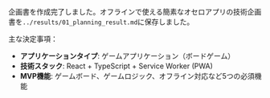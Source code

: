 企画書を作成完了しました。オフラインで使える簡素なオセロアプリの技術企画書を`../results/01_planning_result.md`に保存しました。

主な決定事項：
- **アプリケーションタイプ**: ゲームアプリケーション（ボードゲーム）
- **技術スタック**: React + TypeScript + Service Worker (PWA)
- **MVP機能**: ゲームボード、ゲームロジック、オフライン対応など5つの必須機能
